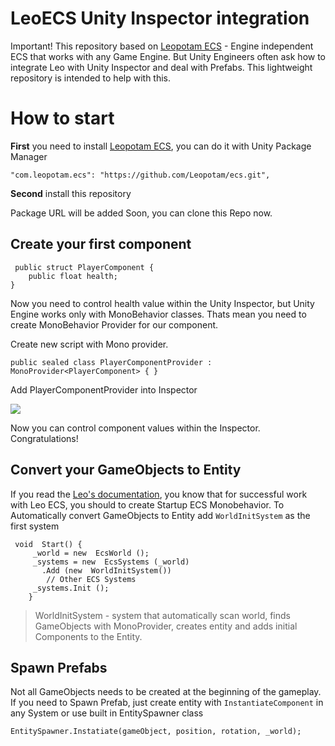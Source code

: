 # LeoECS Unity Inspector integration

Important! This repository based on [Leopotam ECS](https://github.com/Leopotam/ecs) - Engine independent ECS that works with any Game Engine. But Unity Engineers often ask how to integrate Leo with Unity Inspector and deal with Prefabs.
This lightweight repository is intended to help with this.

# How to start

**First** you need to install [Leopotam ECS](https://github.com/Leopotam/ecs), you can do it with Unity Package Manager

```
"com.leopotam.ecs": "https://github.com/Leopotam/ecs.git",
```
**Second** install this repository

Package URL will be added Soon, you can clone this Repo now.

## Create your first component

     public struct PlayerComponent {
	    public float health;
    }

Now you need to control health value within the Unity Inspector,  but Unity Engine works only with MonoBehavior classes. Thats mean you need to create MonoBehavior Provider for our component.

Create new script with Mono provider.

    public sealed class PlayerComponentProvider : MonoProvider<PlayerComponent> { }

Add PlayerComponentProvider into Inspector

![](https://i.ibb.co/wWQcFg4/2021-04-18-23-43-16.png)

Now you can control component values within the Inspector. Congratulations!

## Convert your GameObjects to Entity

If you read the [Leo's documentation](https://github.com/Leopotam/ecs), you know that for successful work with Leo ECS, you should to create Startup ECS Monobehavior. To Automatically convert GameObjects to Entity add `WorldInitSystem` as the first system

     void  Start() {
	     _world = new  EcsWorld ();    
	     _systems = new  EcsSystems (_world)
	       .Add (new  WorldInitSystem())
	        // Other ECS Systems   
	     _systems.Init (); 
        }


> WorldInitSystem - system that automatically scan world, finds GameObjects with MonoProvider, creates entity and adds initial Components to the Entity.


## Spawn Prefabs

Not all GameObjects needs to be created at the beginning of the gameplay. If you need to Spawn Prefab, just create entity with `InstantiateComponent` in any System or use built in EntitySpawner class

    EntitySpawner.Instatiate(gameObject, position, rotation, _world);    
